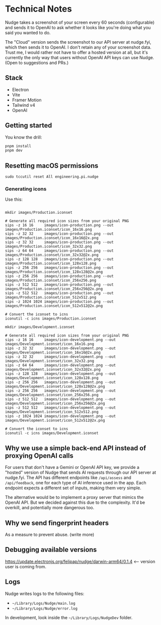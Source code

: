 # Technical Notes

Nudge takes a screenshot of your screen every 60 seconds (configurable) and
sends it to OpenAI to ask whether it looks like you're doing what you said you
wanted to do.

The "Cloud" version sends the screenshot to our API server at nudge.fyi, which
then sends it to OpenAI. I don't retain any of your screenshot data. Trust me, I
would rather not have to offer a hosted version at all, but it's currently the
only way that users without OpenAI API keys can use Nudge. (Open to suggestions
and PRs.)

## Stack

- Electron
- Vite
- Framer Motion
- Tailwind v4
- OpenAI

## Getting started

You know the drill:

```bash
pnpm install
pnpm dev
```

## Resetting macOS permissions

```
sudo tccutil reset All engineering.pi.nudge
```

### Generating icons

Use this:

```

mkdir images/Production.iconset

# Generate all required icon sizes from your original PNG
sips -z 16 16     images/icon-production.png --out images/Production.iconset/icon_16x16.png
sips -z 32 32     images/icon-production.png --out images/Production.iconset/icon_16x16@2x.png
sips -z 32 32     images/icon-production.png --out images/Production.iconset/icon_32x32.png
sips -z 64 64     images/icon-production.png --out images/Production.iconset/icon_32x32@2x.png
sips -z 128 128   images/icon-production.png --out images/Production.iconset/icon_128x128.png
sips -z 256 256   images/icon-production.png --out images/Production.iconset/icon_128x128@2x.png
sips -z 256 256   images/icon-production.png --out images/Production.iconset/icon_256x256.png
sips -z 512 512   images/icon-production.png --out images/Production.iconset/icon_256x256@2x.png
sips -z 512 512   images/icon-production.png --out images/Production.iconset/icon_512x512.png
sips -z 1024 1024 images/icon-production.png --out images/Production.iconset/icon_512x512@2x.png

# Convert the iconset to icns
iconutil -c icns images/Production.iconset
```

```
mkdir images/Development.iconset

# Generate all required icon sizes from your original PNG
sips -z 16 16     images/icon-development.png --out images/Development.iconset/icon_16x16.png
sips -z 32 32     images/icon-development.png --out images/Development.iconset/icon_16x16@2x.png
sips -z 32 32     images/icon-development.png --out images/Development.iconset/icon_32x32.png
sips -z 64 64     images/icon-development.png --out images/Development.iconset/icon_32x32@2x.png
sips -z 128 128   images/icon-development.png --out images/Development.iconset/icon_128x128.png
sips -z 256 256   images/icon-development.png --out images/Development.iconset/icon_128x128@2x.png
sips -z 256 256   images/icon-development.png --out images/Development.iconset/icon_256x256.png
sips -z 512 512   images/icon-development.png --out images/Development.iconset/icon_256x256@2x.png
sips -z 512 512   images/icon-development.png --out images/Development.iconset/icon_512x512.png
sips -z 1024 1024 images/icon-development.png --out images/Development.iconset/icon_512x512@2x.png

# Convert the iconset to icns
iconutil -c icns images/Development.iconset
```

## Why we use a simple back-end API instead of proxying OpenAI calls

For users that don't have a Gemini or OpenAI API key, we provide a "hosted" version of
Nudge that sends AI requests through our API server at nudge.fyi. The API has
different endpoints like `/api/assess` and `/api/feedback`, one for each type of
AI inference used in the app. Each endpoint expects a different set of inputs,
making them very simple.

The alternative would be to implement a proxy server that mimics the OpenAI API.
But we decided against this due to the complexity. It'd be overkill, and
potentially more dangerous too.

## Why we send fingerprint headers

As a measure to prevent abuse. (write more)

## Debugging available versions

https://update.electronjs.org/felipap/nudge/darwin-arm64/0.1.4 <-- version user is coming from.

## Logs

Nudge writes logs to the following files:

- `~/Library/Logs/Nudge/main.log`
- `~/Library/Logs/Nudge/error.log`

In development, look inside the `~/Library/Logs/NudgeDev` folder.
